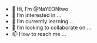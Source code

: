 - 👋 Hi, I’m @NaYEONtwo
- 👀 I’m interested in ...
- 🌱 I’m currently learning ...
- 💞️ I’m looking to collaborate on ...
- 📫 How to reach me ...

<!---
NaYEONtwo/NaYEONtwo is a ✨ special ✨ repository because its `README.md` (this file) appears on your GitHub profile.
You can click the Preview link to take a look at your changes.
--->
